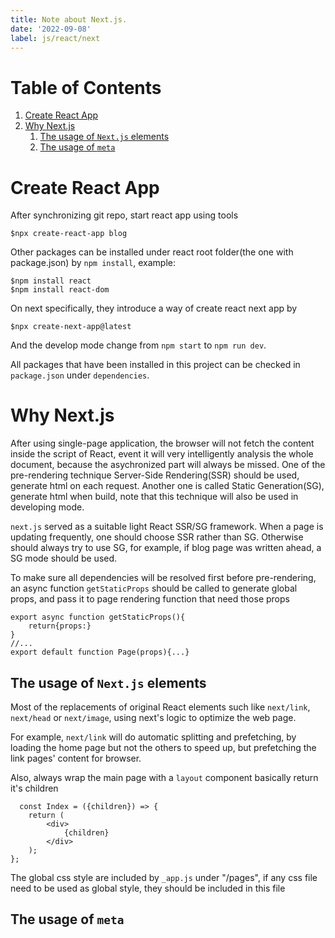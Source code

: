 ```yaml
---
title: Note about Next.js.
date: '2022-09-08'
label: js/react/next
---
```

# Table of Contents

1.  [Create React App](#org4dd43f1)
2.  [Why Next.js](#org6be6926)
    1.  [The usage of `Next.js` elements](#orgf0adf1f)
    2.  [The usage of `meta`](#org2284765)



<a id="org4dd43f1"></a>

# Create React App

After synchronizing git repo, start react app using tools

    $npx create-react-app blog

Other packages can be installed under react root folder(the one with package.json) by `npm install`, example:

    $npm install react
    $npm install react-dom

On next specifically, they introduce a way of create react next app by

    $npx create-next-app@latest

And the develop mode change from `npm start` to `npm run dev`.

All packages that have been installed in this project can be checked in `package.json` under `dependencies`.


<a id="org6be6926"></a>

# Why Next.js

After using single-page application,
the browser will not fetch the content inside the script of React,
event it will very intelligently analysis the whole document,
because the asychronized part will always be missed.
One of the pre-rendering technique Server-Side Rendering(SSR) should be used, generate html on each request.
Another one is called Static Generation(SG), generate html when build,
note that this technique will also be used in developing mode.

`next.js` served as a suitable light React SSR/SG framework. When a page is updating frequently,
one should choose SSR rather than SG. Otherwise should always try to use SG, for example,
if blog page was written ahead, a SG mode should be used.

To make sure all dependencies will be resolved first before pre-rendering,
an async function `getStaticProps` should be called to generate global props,
and pass it to page rendering function that need those props

    export async function getStaticProps(){
        return{props:}
    }
    //...
    export default function Page(props){...}


<a id="orgf0adf1f"></a>

## The usage of `Next.js` elements

Most of the replacements of original React elements such like `next/link`, `next/head` or `next/image`,
using next's logic to optimize the web page.

For example, `next/link` will do automatic splitting and prefetching,
by loading the home page but not the others to speed up,
but prefetching the link pages' content for browser.

Also, always wrap the main page with a `layout` component basically return it's children

      const Index = ({children}) => {
        return (
            <div>
                {children}
            </div>
        );
    };

The global css style are included by `_app.js` under "/pages",
if any css file need to be used as global style,
they should be included in this file


<a id="org2284765"></a>

## The usage of `meta`

